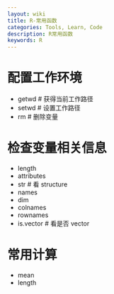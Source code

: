 ```yaml
---
layout: wiki
title: R-常用函数
categories: Tools, Learn, Code
description: R常用函数
keywords: R
---
```


# 配置工作环境
- getwd   # 获得当前工作路径
- setwd   # 设置工作路径
- rm      # 删除变量

# 检查变量相关信息
- length
- attributes
- str  # 看 structure
- names
- dim 
- colnames
- rownames
- is.vector  # 看是否 vector

# 常用计算
- mean
- length